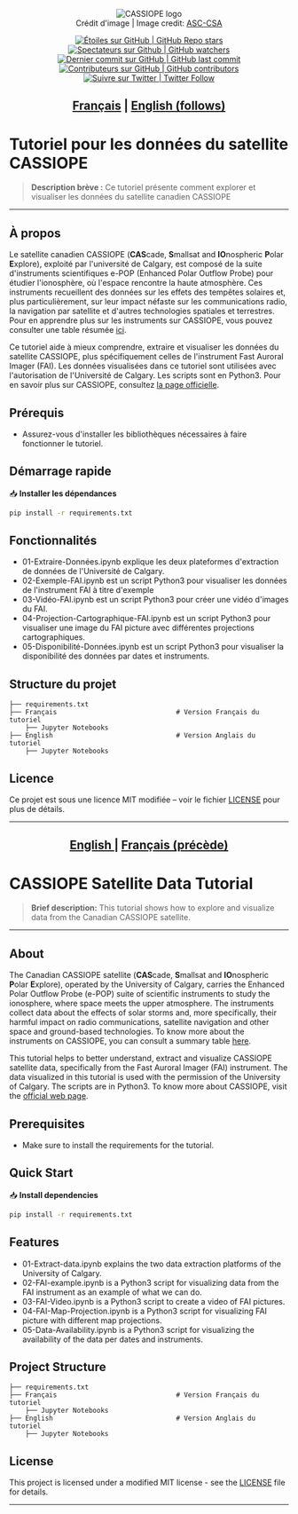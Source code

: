 <p align="center">
   <img src="https://www.asc-csa.gc.ca/images/satellites/cassiope_logo.jpg" alt="CASSIOPE logo"> 
   <br> Crédit d'image | Image credit: <a href=https://www.asc-csa.gc.ca/images/satellites/cassiope_logo.jpg>ASC-CSA</a>
</p>

<p align="center">
    <a href="#stars">
        <img alt="Étoiles sur GitHub | GitHub Repo stars" src="https://img.shields.io/github/stars/asc-csa/CASSIOPE-Tutorial">
    </a>
    <a href="#watchers">
        <img alt="Spectateurs sur Github | GitHub watchers" src="https://img.shields.io/github/watchers/asc-csa/CASSIOPE-Tutorial">
    </a>
    <a href="https://github.com/asc-csa/EO-Visualization-and-Search-Tutorial/commits/main">
        <img alt="Dernier commit sur GitHub | GitHub last commit" src="https://img.shields.io/github/last-commit/asc-csa/CASSIOPE-Tutorial">
    </a>
    <a href="https://github.com/asc-csa/EO-Visualization-and-Search-Tutorial/graphs/contributors">
        <img alt="Contributeurs sur GitHub | GitHub contributors" src="https://img.shields.io/github/contributors/asc-csa/CASSIOPE-Tutorial">
    </a>
    <a href="https://twitter.com/intent/follow?screen_name=csa_asc">
        <img alt="Suivre sur Twitter | Twitter Follow" src="https://img.shields.io/twitter/follow/csa_asc?style=social">
    </a>
</p>

<h2 align="center">
  <a href="#titre-du-projet">Français</a> |
  <a href="#project-title">English (follows)</a>
</h2>

<a id="titre-du-projet"></a>
# Tutoriel pour les données du satellite CASSIOPE

<!-- A short summary phrase for the project (required)-->
> **Description brève :**
> Ce tutoriel présente comment explorer et visualiser les données du satellite canadien CASSIOPE
---

## À propos
Le satellite canadien CASSIOPE (**CAS**cade, **S**mallsat and **IO**nospheric **P**olar **E**xplore), exploité par l'université de Calgary, est composé de la suite d'instruments scientifiques e-POP (Enhanced Polar Outflow Probe) pour étudier l'ionosphère, où l'espace rencontre la haute atmosphère. Ces instruments recueillent des données sur les effets des tempêtes solaires et, plus particulièrement, sur leur impact néfaste sur les communications radio, la navigation par satellite et d'autres technologies spatiales et terrestres. Pour en apprendre plus sur les instruments sur CASSIOPE, vous pouvez consulter une table résumée [ici](https://epop.phys.ucalgary.ca/payload/).

Ce tutoriel aide à mieux comprendre, extraire et visualiser les données du satellite CASSIOPE, plus spécifiquement celles de l'instrument Fast Auroral Imager (FAI). Les données visualisées dans ce tutoriel sont utilisées avec l'autorisation de l'Université de Calgary. Les scripts sont en Python3. Pour en savoir plus sur CASSIOPE, consultez [la page officielle](https://epop.phys.ucalgary.ca/).

## Prérequis

- Assurez-vous d'installer les bibliothèques nécessaires à faire fonctionner le tutoriel.

## Démarrage rapide
 📥 **Installer les dépendances**
   ```bash
   pip install -r requirements.txt
   ```
## Fonctionnalités

- 01-Extraire-Données.ipynb explique les deux plateformes d'extraction de données de l'Université de Calgary.
- 02-Exemple-FAI.ipynb est un script Python3 pour visualiser les données de l'instrument FAI à titre d'exemple
- 03-Vidéo-FAI.ipynb est un script Python3 pour créer une vidéo d'images du FAI.
- 04-Projection-Cartographique-FAI.ipynb est un script Python3 pour visualiser une image du FAI picture avec différentes projections cartographiques.
- 05-Disponibilité-Données.ipynb est un script Python3 pour visualiser la disponibilité des données par dates et instruments.

## Structure du projet

```text
├── requirements.txt
├── Français                              # Version Français du tutoriel
    ├── Jupyter Notebooks
├── English                               # Version Anglais du tutoriel
    ├── Jupyter Notebooks
```

## Licence

Ce projet est  sous une licence MIT modifiée – voir le fichier [LICENSE](https://github.com/asc-csa/CASSIOPE-Tutorial/blob/main/LICENSE.txt) pour plus de détails.

---

<h2 align="center">
  <a href="#project-title">English </a> |
  <a href="#titre-du-projet">Français (précède)</a>
</h2>

<a id="project-title"></a>
# CASSIOPE Satellite Data Tutorial

> **Brief description:**
> This tutorial shows how to explore and visualize data from the Canadian CASSIOPE satellite.

---

## About
The Canadian CASSIOPE satellite (**CAS**cade, **S**mallsat and **IO**nospheric **P**olar **E**xplore), operated by the University of Calgary, carries the Enhanced Polar Outflow Probe (e-POP) suite of scientific instruments to study the ionosphere, where space meets the upper atmosphere. The instruments collect data about the effects of solar storms and, more specifically, their harmful impact on radio communications, satellite navigation and other space and ground-based technologies. To know more about the instruments on CASSIOPE, you can consult a summary table [here](https://epop.phys.ucalgary.ca/payload/).

This tutorial helps to better understand, extract and visualize CASSIOPE satellite data, specifically from the Fast Auroral Imager (FAI) instrument. The data visualized in this tutorial is used with the permission of the University of Calgary. The scripts are in Python3. To know more about CASSIOPE, visit the [official web page](https://epop.phys.ucalgary.ca/). 


## Prerequisites
- Make sure to install the requirements for the tutorial.
  
## Quick Start
   
📥 **Install dependencies**
   ```bash
   pip install -r requirements.txt
   ```

## Features

- 01-Extract-data.ipynb explains the two data extraction platforms of the University of Calgary.
- 02-FAI-example.ipynb is a Python3 script for visualizing data from the FAI instrument as an example of what we can do.
- 03-FAI-Video.ipynb is a Python3 script to create a video of FAI pictures.
- 04-FAI-Map-Projection.ipynb is a Python3 script for visualizing FAI picture with different map projections.
- 05-Data-Availability.ipynb is a Python3 script for visualizing the availability of the data per dates and instruments.

## Project Structure

```text
├── requirements.txt
├── Français                              # Version Français du tutoriel
    ├── Jupyter Notebooks
├── English                               # Version Anglais du tutoriel
    ├── Jupyter Notebooks
```

## License

This project is licensed under a modified MIT license - see the [LICENSE](https://github.com/asc-csa/CASSIOPE-Tutorial/blob/main/LICENSE.txt) file for details.

---
